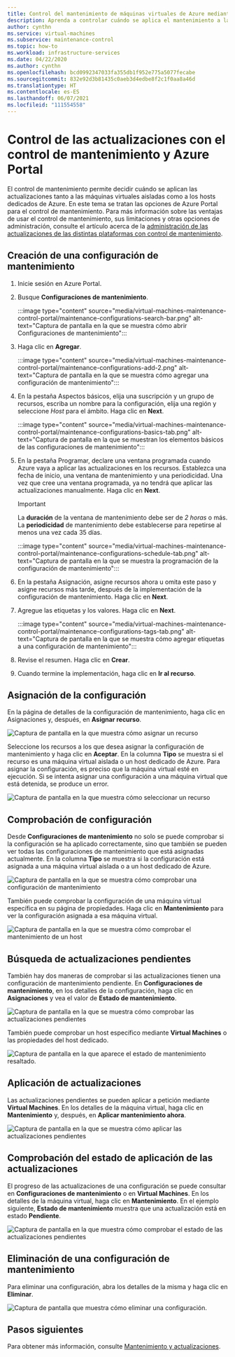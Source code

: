 ```yaml
---
title: Control del mantenimiento de máquinas virtuales de Azure mediante Azure Portal
description: Aprenda a controlar cuándo se aplica el mantenimiento a las máquinas virtuales de Azure mediante el control de mantenimiento y Azure Portal.
author: cynthn
ms.service: virtual-machines
ms.subservice: maintenance-control
ms.topic: how-to
ms.workload: infrastructure-services
ms.date: 04/22/2020
ms.author: cynthn
ms.openlocfilehash: bcd0992347033fa355db1f952e775a5077fecabe
ms.sourcegitcommit: 832e92d3b81435c0aeb3d4edbe8f2c1f0aa8a46d
ms.translationtype: HT
ms.contentlocale: es-ES
ms.lasthandoff: 06/07/2021
ms.locfileid: "111554558"
---
```

# <a name="control-updates-with-maintenance-control-and-the-azure-portal"></a>Control de las actualizaciones con el control de mantenimiento y Azure Portal

El control de mantenimiento permite decidir cuándo se aplican las actualizaciones tanto a las máquinas virtuales aisladas como a los hosts dedicados de Azure. En este tema se tratan las opciones de Azure Portal para el control de mantenimiento. Para más información sobre las ventajas de usar el control de mantenimiento, sus limitaciones y otras opciones de administración, consulte el artículo acerca de la [administración de las actualizaciones de las distintas plataformas con control de mantenimiento](maintenance-control.md).

## <a name="create-a-maintenance-configuration"></a>Creación de una configuración de mantenimiento

1. Inicie sesión en Azure Portal.

1. Busque **Configuraciones de mantenimiento**.
    
    :::image type="content" source="media/virtual-machines-maintenance-control-portal/maintenance-configurations-search-bar.png" alt-text="Captura de pantalla en la que se muestra cómo abrir Configuraciones de mantenimiento":::

1. Haga clic en **Agregar**.

    :::image type="content" source="media/virtual-machines-maintenance-control-portal/maintenance-configurations-add-2.png" alt-text="Captura de pantalla en la que se muestra cómo agregar una configuración de mantenimiento":::

1. En la pestaña Aspectos básicos, elija una suscripción y un grupo de recursos, escriba un nombre para la configuración, elija una región y seleccione *Host* para el ámbito. Haga clic en **Next**.
    
    :::image type="content" source="media/virtual-machines-maintenance-control-portal/maintenance-configurations-basics-tab.png" alt-text="Captura de pantalla en la que se muestran los elementos básicos de las configuraciones de mantenimiento":::

1. En la pestaña Programar, declare una ventana programada cuando Azure vaya a aplicar las actualizaciones en los recursos. Establezca una fecha de inicio, una ventana de mantenimiento y una periodicidad. Una vez que cree una ventana programada, ya no tendrá que aplicar las actualizaciones manualmente. Haga clic en **Next**. 

    > [!IMPORTANT]
    > La **duración** de la ventana de mantenimiento debe ser de *2 horas* o más. La **periodicidad** de mantenimiento debe establecerse para repetirse al menos una vez cada 35 días. 

    :::image type="content" source="media/virtual-machines-maintenance-control-portal/maintenance-configurations-schedule-tab.png" alt-text="Captura de pantalla en la que se muestra la programación de la configuración de mantenimiento":::

1. En la pestaña Asignación, asigne recursos ahora u omita este paso y asigne recursos más tarde, después de la implementación de la configuración de mantenimiento. Haga clic en **Next**.

1. Agregue las etiquetas y los valores. Haga clic en **Next**.
    
    :::image type="content" source="media/virtual-machines-maintenance-control-portal/maintenance-configurations-tags-tab.png" alt-text="Captura de pantalla en la que se muestra cómo agregar etiquetas a una configuración de mantenimiento":::

1. Revise el resumen. Haga clic en **Crear**.

1. Cuando termine la implementación, haga clic en **Ir al recurso**.


## <a name="assign-the-configuration"></a>Asignación de la configuración

En la página de detalles de la configuración de mantenimiento, haga clic en Asignaciones y, después, en **Asignar recurso**. 

![Captura de pantalla en la que muestra cómo asignar un recurso](media/virtual-machines-maintenance-control-portal/maintenance-configurations-add-assignment.png)

Seleccione los recursos a los que desea asignar la configuración de mantenimiento y haga clic en **Aceptar**. En la columna **Tipo** se muestra si el recurso es una máquina virtual aislada o un host dedicado de Azure. Para asignar la configuración, es preciso que la máquina virtual esté en ejecución. Si se intenta asignar una configuración a una máquina virtual que está detenida, se produce un error. 

<!---Shantanu to add details about the error case--->

![Captura de pantalla en la que muestra cómo seleccionar un recurso](media/virtual-machines-maintenance-control-portal/maintenance-configurations-select-resource.png)

## <a name="check-configuration"></a>Comprobación de configuración

Desde **Configuraciones de mantenimiento** no solo se puede comprobar si la configuración se ha aplicado correctamente, sino que también se pueden ver todas las configuraciones de mantenimiento que está asignadas actualmente. En la columna **Tipo** se muestra si la configuración está asignada a una máquina virtual aislada o a un host dedicado de Azure. 

![Captura de pantalla en la que se muestra cómo comprobar una configuración de mantenimiento](media/virtual-machines-maintenance-control-portal/maintenance-configurations-host-type.png)

También puede comprobar la configuración de una máquina virtual específica en su página de propiedades. Haga clic en **Mantenimiento** para ver la configuración asignada a esa máquina virtual.

![Captura de pantalla en la que se muestra cómo comprobar el mantenimiento de un host](media/virtual-machines-maintenance-control-portal/maintenance-configurations-check-config.png)

## <a name="check-for-pending-updates"></a>Búsqueda de actualizaciones pendientes

También hay dos maneras de comprobar si las actualizaciones tienen una configuración de mantenimiento pendiente. En **Configuraciones de mantenimiento**, en los detalles de la configuración, haga clic en **Asignaciones** y vea el valor de **Estado de mantenimiento**.

![Captura de pantalla en la que se muestra cómo comprobar las actualizaciones pendientes](media/virtual-machines-maintenance-control-portal/maintenance-configurations-pending.png)

También puede comprobar un host específico mediante **Virtual Machines** o las propiedades del host dedicado. 

![Captura de pantalla en la que aparece el estado de mantenimiento resaltado.](media/virtual-machines-maintenance-control-portal/maintenance-configurations-pending-vm.png)

## <a name="apply-updates"></a>Aplicación de actualizaciones

Las actualizaciones pendientes se pueden aplicar a petición mediante **Virtual Machines**. En los detalles de la máquina virtual, haga clic en **Mantenimiento** y, después, en **Aplicar mantenimiento ahora**.

![Captura de pantalla en la que se muestra cómo aplicar las actualizaciones pendientes](media/virtual-machines-maintenance-control-portal/maintenance-configurations-apply-updates-now.png)

## <a name="check-the-status-of-applying-updates"></a>Comprobación del estado de aplicación de las actualizaciones 

El progreso de las actualizaciones de una configuración se puede consultar en **Configuraciones de mantenimiento** o en **Virtual Machines**. En los detalles de la máquina virtual, haga clic en **Mantenimiento**. En el ejemplo siguiente, **Estado de mantenimiento**  muestra que una actualización está en estado **Pendiente**.

![Captura de pantalla en la que muestra cómo comprobar el estado de las actualizaciones pendientes](media/virtual-machines-maintenance-control-portal/maintenance-configurations-status.png)

## <a name="delete-a-maintenance-configuration"></a>Eliminación de una configuración de mantenimiento

Para eliminar una configuración, abra los detalles de la misma y haga clic en **Eliminar**.

![Captura de pantalla que muestra cómo eliminar una configuración.](media/virtual-machines-maintenance-control-portal/maintenance-configurations-delete.png)


## <a name="next-steps"></a>Pasos siguientes

Para obtener más información, consulte [Mantenimiento y actualizaciones](maintenance-and-updates.md).
